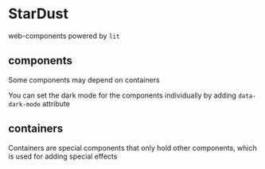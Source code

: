 # StarDust

web-components powered by `lit`

## components

Some components may depend on containers

You can set the dark mode for the components individually by adding `data-dark-mode` attribute

## containers

Containers are special components that only hold other components, which is used for adding special effects
